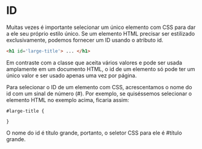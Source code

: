 # ID
Muitas vezes é importante selecionar um único elemento com CSS para dar a ele seu próprio estilo único. Se um elemento HTML precisar ser estilizado exclusivamente, podemos fornecer um ID usando o atributo id.

```html
<h1 id='large-title'> ... </h1>
```

Em contraste com a classe que aceita vários valores e pode ser usada amplamente em um documento HTML, o id de um elemento só pode ter um único valor e ser usado apenas uma vez por página.

Para selecionar o ID de um elemento com CSS, acrescentamos o nome do id com um sinal de número (#). Por exemplo, se quiséssemos selecionar o elemento HTML no exemplo acima, ficaria assim:

    #large-title {
    
    }

O nome do id é título grande, portanto, o seletor CSS para ele é #título grande.